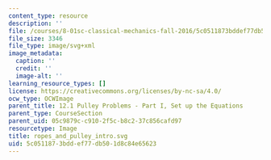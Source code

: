 ```yaml
---
content_type: resource
description: ''
file: /courses/8-01sc-classical-mechanics-fall-2016/5c0511873bddef77db501d8c84e65623_ropes_and_pulley_intro.svg
file_size: 3346
file_type: image/svg+xml
image_metadata:
  caption: ''
  credit: ''
  image-alt: ''
learning_resource_types: []
license: https://creativecommons.org/licenses/by-nc-sa/4.0/
ocw_type: OCWImage
parent_title: 12.1 Pulley Problems - Part I, Set up the Equations
parent_type: CourseSection
parent_uid: 05c9879c-c910-2f5c-b8c2-37c856cafd97
resourcetype: Image
title: ropes_and_pulley_intro.svg
uid: 5c051187-3bdd-ef77-db50-1d8c84e65623
---
```

